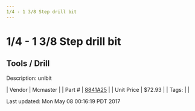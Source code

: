```yaml
---
1/4 - 1 3/8 Step drill bit
---
```

# 1/4 - 1 3/8 Step drill bit
## Tools / Drill
Description: 	unibit 

| Vendor | Mcmaster | 
| Part # | [8841A25](https://www.mcmaster.com/#8841A25) | 
| Unit Price | $72.93 | 
| Tags: |  | 

Last updated: Mon May 08 00:16:19 PDT 2017